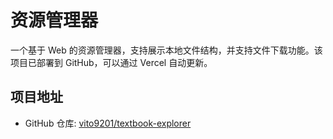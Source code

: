 # 资源管理器

一个基于 Web 的资源管理器，支持展示本地文件结构，并支持文件下载功能。该项目已部署到 GitHub，可以通过 Vercel 自动更新。

## 项目地址
- GitHub 仓库: [vito9201/textbook-explorer](https://github.com/vito9201/textbook-explorer)